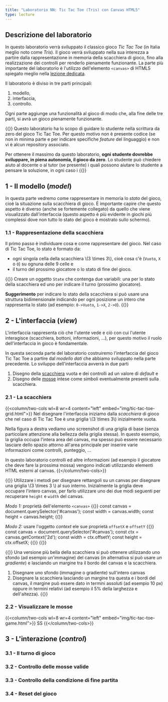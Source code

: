 ```yaml
---
title: "Laboratorio NN: Tic Tac Toe (Tris) con Canvas HTML5"
type: lecture
---
```


## Descrizione del laboratorio
In questo laboratorio verrà sviluppato il classico gioco *Tic Tac Toe* (in Italia
meglio noto come *Tris*). Il gioco verrà sviluppato nella sua interezza a partire
dalla rappresentazione in memoria della scacchiera di gioco, fino alla realizzazione
dei controlli per renderlo pienamente funzionante. La parte più importante del
laboratorio è l'utilizzo dell'elemento `<canvas>` di HTML5 spiegato meglio nella
[lezione dedicata]().

Il laboratorio è diviso in tre parti principali:
1. modello,
2. interfaccia,
3. controllo.

Ogni parte aggiunge una funzionalità al gioco di modo che, alla fine delle tre
parti, si avrà un gioco pienamente funzionante.

{{<attention>}}
Questo laboratorio ha lo scopo di guidare lo studente nella scrittura da zero del
gioco Tic Tac Toe. Per questo motivo non è presente codice (se non in minima parte
e per indicare specifiche *feature* del linguaggio) e non vi è alcun repository
associato.

Per ottenere il massimo da questo laboratorio, **ogni studente dovrebbe sviluppare,
in piena autonomia, il gioco da zero**. Lo studente può chiedere aiuto al docente o
al tutor (se presente) i quali possono aiutare lo studente a pensare la soluzione,
in ogni caso i
{{</attention>}}

## 1 - Il modello (*model*)
In questa parte vedremo come rappresentare in memoria lo *stato* del gioco, cioè
la situazione sulla scacchiera di gioco. È importante capire che questo aspetto
è diverso (anche se fortemente collegato) da quello che viene visualizzato
dall'interfaccia (questo aspetto è più evidente in giochi più complessi dove non
tutto lo stato del gioco è mostrato sullo schermo).

### 1.1 - Rappresentazione della scacchiera
Il primo passo è individuare cosa e come rappresentare del gioco. Nel caso di Tic
Tac Toe, lo stato è formato da:
* ogni singola cella della scacchiera \\(3 \times 3\\), cioè cosa c'è (`Vuoto`, `X` o `O`)
su ognuna delle 9 celle e
* il turno del prossimo giocatore o lo stato di fine del gioco.

{{<exercise title="Stato del gioco" >}}
Creare un oggetto `State` che contenga due variabili: una per lo stato della
scacchiera ed uno per indicare il turno (prossimo giocatore).

**Suggerimento** per indicare lo stato della scacchiera si può usare una
struttura bidimensionale indicando per ogni posizione un intero che rappresenta
lo stato (ad esempio: `0->Vuoto`, `1->X`, `2->O`).
{{</exercise>}}

## 2 - L'interfaccia (*view*)
L'interfaccia rappresenta ciò che l'utente vede e ciò con cui l'utente interagisce
(scacchiera, bottoni, informazioni, ...), per questo motivo il ruolo dell'interfaccia
in gioco è fondamentale.

In questa seconda parte del laboratorio costruiremo l'interfaccia del gioco Tic Tac
Toe a partire dal *modello dati* che abbiamo sviluppato nella parte precedente. Lo
sviluppo dell'interfaccia avverrà in due parti
1. Disegno della [scacchiera](#21---la-scacchiera) vuota e dei controlli ad un valore di *default* e
2. Disegno delle [mosse](#22---visualizzare-le-mosse) intese come simboli eventualmente presenti sulla scacchiera.

### 2.1 - La scacchiera

{{<column/two-cols wl=8 wr=4 content="left" embed="img/tic-tac-toe-grid.html">}}
Nel disegnare l'interfaccia iniziamo dalla *scacchiera* di gioco che nel caso di Tic
Tac Toe è una griglia \\(3 \times 3\\) inizialmente vuota.

Nella figura a destra vediamo uno screenshot di una griglia di base (senza particolare
attenzione alla bellezza della griglia stessa). In questo esempio, la griglia occupa
l'intera area del canvas, ma spesso può essere necessario lasciare dello spazio attorno
all'area principale per inserire varie informazioni come controlli, punteggio, ...

In questo laboratorio controlli ed altre informazioni (ad esempio il giocatore che deve
fare la prossima mossa) vengono indicati utilizzando elementi HTML esterni al canvas.
{{</column/two-cols>}}

{{<exercise>}}
Utilizzare i metodi per disegnare rettangoli su un canvas per disegnare una griglia
\\(3 \times 3 \\) al suo interno. Inizialmente la griglia deve occupare l'intero
canvas, per farlo utilizzare uno dei due modi seguenti per recuperare `height` e
`width` del canvas.

*Modo 1:* proprietà dell'elemento `<canvas>`
{{<highlight javascript>}}
const canvas = document.querySelector('#canvas');
const width = canvas.width;
const height = canvas.height;
{{</highlight>}}

*Modo 2:* usare l'oggetto *context* ele sue proprietà `offsetX` e `offsetY`
{{<highlight javascript>}}
const canvas = document.querySelector('#canvas');
const ctx = canvas.getContext('2d');
const width = ctx.offsetY;
const height = ctx.offsetX;
{{</highlight>}}
{{</exercise>}}

{{<exercise title="Scacchiera con sfondo">}}
Una versione più bella della scacchiera si può ottenere utilizzando uno sfondo
(ad esempio un'immagine) del canvas (in alternativa si può usare *un gradiente*)
e lasciando un margine tra il bordo del canvas e la scacchiera.
1. Disegnare uno sfondo (immagine o gradiente) sull'intero canvas
2. Disegnare la scacchiera lasciando un margine tra questa e i bordi del canvas, il
margine può essere dato in termini assoluti (ad esempio 10 px) oppure in termini
relativi (ad esempio il 5% della larghezza e dell'altezza).
{{</exercise>}}

### 2.2 - Visualizzare le mosse

{{<column/two-cols wl=8 wr=4 content="left" embed="img/tic-tac-toe-game.html">}}
SS
{{</column/two-cols>}}

## 3 - L'interazione (*control*)

### 3.1 - Il turno di gioco

### 3.2 - Controllo delle mosse valide

### 3.3 - Controllo della condizione di fine partita

### 3.4 - Reset del gioco

